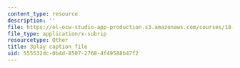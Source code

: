 ```yaml
---
content_type: resource
description: ''
file: https://ol-ocw-studio-app-production.s3.amazonaws.com/courses/18-01-single-variable-calculus-fall-2006/555532dc0b4d850727684f49588b47f2_4Q37iOyBq44.srt
file_type: application/x-subrip
resourcetype: Other
title: 3play caption file
uid: 555532dc-0b4d-8507-2768-4f49588b47f2
---
```

